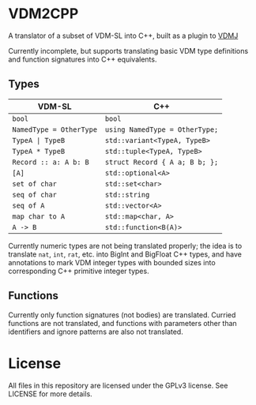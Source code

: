# VDM2CPP

A translator of a subset of VDM-SL into C++, built as a plugin to [VDMJ](https://github.com/nickbattle/vdmj)

Currently incomplete, but supports translating basic VDM type definitions and function signatures into C++ equivalents.

## Types

|       VDM-SL             |              C++               |
| ------------------------ | ------------------------------ |
| `bool`                   | `bool`                         |
| `NamedType = OtherType`  | `using NamedType = OtherType;` |
| `TypeA \| TypeB`         | `std::variant<TypeA, TypeB>`   |
| `TypeA * TypeB`          | `std::tuple<TypeA, TypeB>`     |
| `Record :: a: A b: B`    | `struct Record { A a; B b; };` |
| `[A]`                    | `std::optional<A>`             |
| `set of char`            | `std::set<char>`               |
| `seq of char`            | `std::string`                  |
| `seq of A`               | `std::vector<A>`               |
| `map char to A`          | `std::map<char, A>`            |
| `A -> B`                 | `std::function<B(A)>`          |

Currently numeric types are not being translated properly; the idea is to translate `nat`, `int`, `rat`, etc. into
BigInt and BigFloat C++ types, and have annotations to mark VDM integer types with bounded sizes into corresponding
C++ primitive integer types.

## Functions

Currently only function signatures (not bodies) are translated. Curried functions are not translated,
and functions with parameters other than identifiers and ignore patterns are also not translated.

# License

All files in this repository are licensed under the GPLv3 license. See LICENSE for more details.
